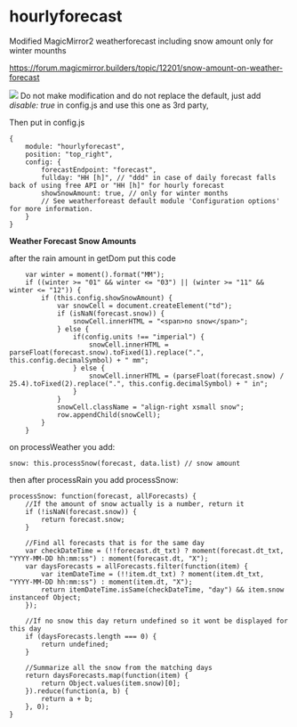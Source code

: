 # hourlyforecast

Modified MagicMirror2 weatherforecast including snow amount only for winter mounths

https://forum.magicmirror.builders/topic/12201/snow-amount-on-weather-forecast

<img src=https://github.com/hangorazvan/hourlyforecast/blob/master/preview.png>
Do not make modification and do not replace the default, just add <i>disable: true</i> in config.js and use this one as 3rd party,

Then put in config.js


	{
		module: "hourlyforecast",
		position: "top_right",
		config: {
			forecastEndpoint: "forecast",
			fullday: "HH [h]", // "ddd" in case of daily forecast falls back of using free API or "HH [h]" for hourly forecast
			showSnowAmount: true, // only for winter months
			// See weatherforeast default module 'Configuration options' for more information.
		}
	}

<b>Weather Forecast Snow Amounts</b>

after the rain amount in getDom put this code 

		var winter = moment().format("MM");
		if ((winter >= "01" && winter <= "03") || (winter >= "11" && winter <= "12")) {
			if (this.config.showSnowAmount) {
				var snowCell = document.createElement("td");
				if (isNaN(forecast.snow)) {
					snowCell.innerHTML = "<span>no snow</span>";
				} else {
					if(config.units !== "imperial") {
						snowCell.innerHTML = parseFloat(forecast.snow).toFixed(1).replace(".", this.config.decimalSymbol) + " mm";
					} else {
						snowCell.innerHTML = (parseFloat(forecast.snow) / 25.4).toFixed(2).replace(".", this.config.decimalSymbol) + " in";
					}
				}
				snowCell.className = "align-right xsmall snow";
				row.appendChild(snowCell);
			}
		}

on processWeather you add:

	snow: this.processSnow(forecast, data.list) // snow amount

then after processRain you add processSnow:

	processSnow: function(forecast, allForecasts) {
		//If the amount of snow actually is a number, return it
		if (!isNaN(forecast.snow)) {
			return forecast.snow;
		}

		//Find all forecasts that is for the same day
		var checkDateTime = (!!forecast.dt_txt) ? moment(forecast.dt_txt, "YYYY-MM-DD hh:mm:ss") : moment(forecast.dt, "X");
		var daysForecasts = allForecasts.filter(function(item) {
			var itemDateTime = (!!item.dt_txt) ? moment(item.dt_txt, "YYYY-MM-DD hh:mm:ss") : moment(item.dt, "X");
			return itemDateTime.isSame(checkDateTime, "day") && item.snow instanceof Object;
		});

		//If no snow this day return undefined so it wont be displayed for this day
		if (daysForecasts.length === 0) {
			return undefined;
		}

		//Summarize all the snow from the matching days
		return daysForecasts.map(function(item) {
			return Object.values(item.snow)[0];
		}).reduce(function(a, b) {
			return a + b;
		}, 0);
	}
